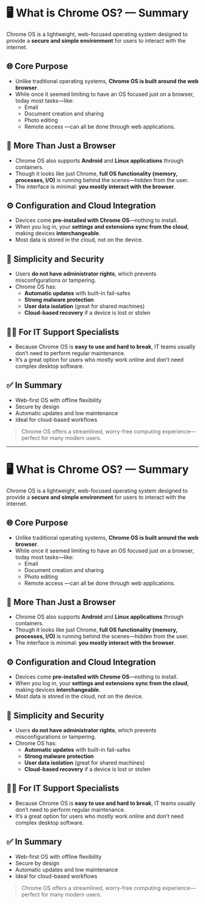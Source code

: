 # 🖥️ What is Chrome OS? — Summary

Chrome OS is a lightweight, web-focused operating system designed to provide a **secure and simple environment** for users to interact with the internet.

## 🌐 Core Purpose
- Unlike traditional operating systems, **Chrome OS is built around the web browser**.
- While once it seemed limiting to have an OS focused just on a browser, today most tasks—like:
  - Email
  - Document creation and sharing
  - Photo editing
  - Remote access
  —can all be done through web applications.

## 🧱 More Than Just a Browser
- Chrome OS also supports **Android** and **Linux applications** through containers.
- Though it looks like just Chrome, **full OS functionality (memory, processes, I/O)** is running behind the scenes—hidden from the user.
- The interface is minimal: **you mostly interact with the browser**.

## ⚙️ Configuration and Cloud Integration
- Devices come **pre-installed with Chrome OS**—nothing to install.
- When you log in, your **settings and extensions sync from the cloud**, making devices **interchangeable**.
- Most data is stored in the cloud, not on the device.

## 🔐 Simplicity and Security
- Users **do not have administrator rights**, which prevents misconfigurations or tampering.
- Chrome OS has:
  - **Automatic updates** with built-in fail-safes
  - **Strong malware protection**
  - **User data isolation** (great for shared machines)
  - **Cloud-based recovery** if a device is lost or stolen

## 🧑‍💼 For IT Support Specialists
- Because Chrome OS is **easy to use and hard to break**, IT teams usually don’t need to perform regular maintenance.
- It’s a great option for users who mostly work online and don’t need complex desktop software.

## ✅ In Summary
- Web-first OS with offline flexibility
- Secure by design
- Automatic updates and low maintenance
- Ideal for cloud-based workflows

> Chrome OS offers a streamlined, worry-free computing experience—perfect for many modern users.
---
# 🖥️ What is Chrome OS? — Summary

Chrome OS is a lightweight, web-focused operating system designed to provide a **secure and simple environment** for users to interact with the internet.

## 🌐 Core Purpose
- Unlike traditional operating systems, **Chrome OS is built around the web browser**.
- While once it seemed limiting to have an OS focused just on a browser, today most tasks—like:
  - Email
  - Document creation and sharing
  - Photo editing
  - Remote access
  —can all be done through web applications.

## 🧱 More Than Just a Browser
- Chrome OS also supports **Android** and **Linux applications** through containers.
- Though it looks like just Chrome, **full OS functionality (memory, processes, I/O)** is running behind the scenes—hidden from the user.
- The interface is minimal: **you mostly interact with the browser**.

## ⚙️ Configuration and Cloud Integration
- Devices come **pre-installed with Chrome OS**—nothing to install.
- When you log in, your **settings and extensions sync from the cloud**, making devices **interchangeable**.
- Most data is stored in the cloud, not on the device.

## 🔐 Simplicity and Security
- Users **do not have administrator rights**, which prevents misconfigurations or tampering.
- Chrome OS has:
  - **Automatic updates** with built-in fail-safes
  - **Strong malware protection**
  - **User data isolation** (great for shared machines)
  - **Cloud-based recovery** if a device is lost or stolen

## 🧑‍💼 For IT Support Specialists
- Because Chrome OS is **easy to use and hard to break**, IT teams usually don’t need to perform regular maintenance.
- It’s a great option for users who mostly work online and don’t need complex desktop software.

## ✅ In Summary
- Web-first OS with offline flexibility
- Secure by design
- Automatic updates and low maintenance
- Ideal for cloud-based workflows

> Chrome OS offers a streamlined, worry-free computing experience—perfect for many modern users.

